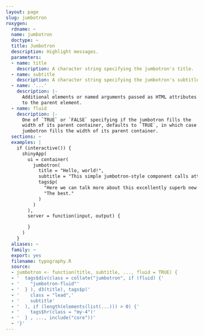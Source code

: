 ```yaml
---
layout: page
slug: jumbotron
roxygen:
  rdname: ~
  name: jumbotron
  doctype: ~
  title: Jumbotron
  description: Highlight messages.
  parameters:
  - name: title
    description: A character string specifying the jumbotron's title.
  - name: subtitle
    description: A character string specifying the jumbotron's subtitle.
  - name: '...'
    description: |-
      Additional elements or named arguments passed as HTML attributes
      to the parent element.
  - name: fluid
    description: |-
      One of `TRUE` or `FALSE` specifying if the jumbotron fills the
      width of its parent container, defaults to `TRUE`, in which case the
      jumbotron fills the width of its parent container.
  sections: ~
  examples: |
    if (interactive()) {
      shinyApp(
        ui = container(
          jumbotron(
            title = "Hello, world!",
            subtitle = "This simple jumbotron-style component calls attention to a new feature",
            tags$p(
              "Here we can talk more about this excellently superb new feature.",
              "The best."
            )
          )
        ),
        server = function(input, output) {

        }
      )
    }
  aliases: ~
  family: ~
  export: yes
  filename: typography.R
  source:
  - jumbotron <- function(title, subtitle, ..., fluid = TRUE) {
  - '  tags$div(class = collate("jumbotron", if (fluid) {'
  - '    "jumbotron-fluid"'
  - '  } ), d3(title), tags$p('
  - '    class = "lead",'
  - '    subtitle'
  - '  ), if (length(elements(list(...))) > 0) {'
  - '    tags$hr(class = "my-4")'
  - '  } , ..., include("core"))'
  - '}'
---
```

